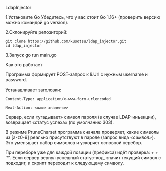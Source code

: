 LdapInjector

1.Установите Go
Убедитесь, что у вас стоит Go 1.16+ (проверить версию можно командой go version).

2.Склонируйте репозиторий:
    
    git clone https://github.com/kusotsu/ldap_injector.git
    cd ldap_injector
    

3.Запуск
go run main.go


Как это работает

Программа формирует POST-запрос к li.Url с нужным username и password.

Устанавливает заголовки:

    Content-Type: application/x-www-form-urlencoded

    Next-Action: <ваше значение>

Сервер, если «угадывает» символ пароля (в случае LDAP-инъекции), возвращает «статус успеха» (по умолчанию 303).

В режиме PruneCharset программа сначала проверяет, какие символы из [a-z0-9] реально присутствуют в пароле (запрос вида *<символ>*). Это уменьшает набор символов и ускоряет основной перебор.

При переборе уже для каждой позиции (префикса) идёт проверка: <prefix> + <c> + '*'. Если сервер вернул успешный статус-код, значит текущий символ c подходит, и скрипт переходит к следующему символу.
